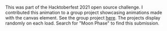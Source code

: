 This was part of the Hacktoberfest 2021 open source challenge. I contributed this animation to a group project showcasing animations made with the canvas element. See the group project [here](https://zero-to-mastery.github.io/Canvaz/). The projects display randomly on each load. Search for "Moon Phase" to find this submission.
